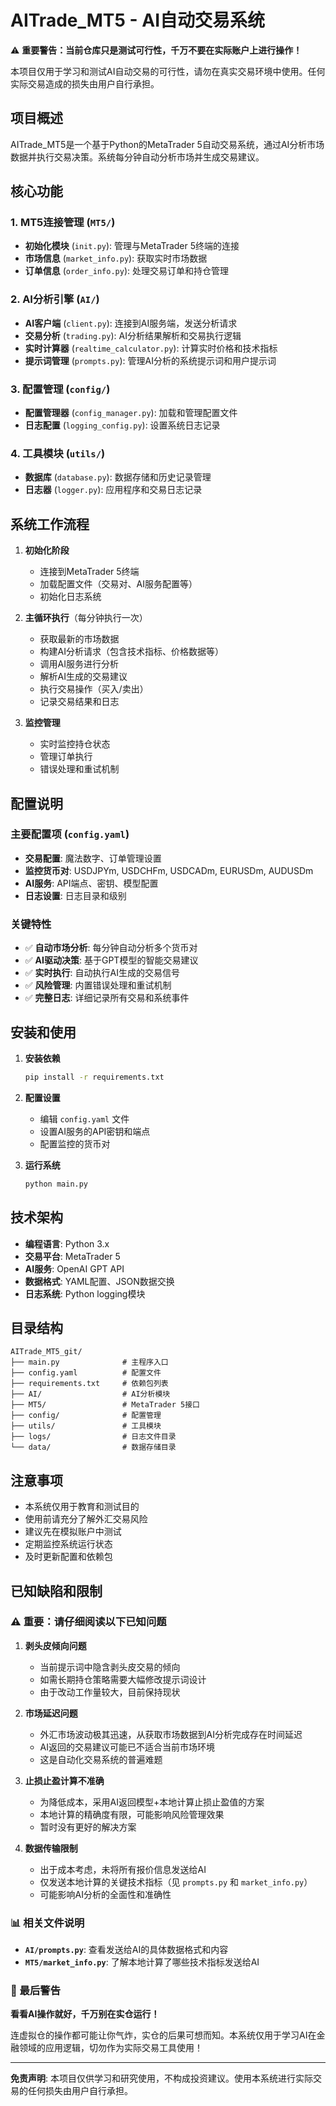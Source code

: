 # AITrade_MT5 - AI自动交易系统

⚠️ **重要警告：当前仓库只是测试可行性，千万不要在实际账户上进行操作！**

本项目仅用于学习和测试AI自动交易的可行性，请勿在真实交易环境中使用。任何实际交易造成的损失由用户自行承担。

## 项目概述

AITrade_MT5是一个基于Python的MetaTrader 5自动交易系统，通过AI分析市场数据并执行交易决策。系统每分钟自动分析市场并生成交易建议。

## 核心功能

### 1. MT5连接管理 (`MT5/`)
- **初始化模块** (`init.py`): 管理与MetaTrader 5终端的连接
- **市场信息** (`market_info.py`): 获取实时市场数据
- **订单信息** (`order_info.py`): 处理交易订单和持仓管理

### 2. AI分析引擎 (`AI/`)
- **AI客户端** (`client.py`): 连接到AI服务端，发送分析请求
- **交易分析** (`trading.py`): AI分析结果解析和交易执行逻辑
- **实时计算器** (`realtime_calculator.py`): 计算实时价格和技术指标
- **提示词管理** (`prompts.py`): 管理AI分析的系统提示词和用户提示词

### 3. 配置管理 (`config/`)
- **配置管理器** (`config_manager.py`): 加载和管理配置文件
- **日志配置** (`logging_config.py`): 设置系统日志记录

### 4. 工具模块 (`utils/`)
- **数据库** (`database.py`): 数据存储和历史记录管理
- **日志器** (`logger.py`): 应用程序和交易日志记录

## 系统工作流程

1. **初始化阶段**
   - 连接到MetaTrader 5终端
   - 加载配置文件（交易对、AI服务配置等）
   - 初始化日志系统

2. **主循环执行**（每分钟执行一次）
   - 获取最新的市场数据
   - 构建AI分析请求（包含技术指标、价格数据等）
   - 调用AI服务进行分析
   - 解析AI生成的交易建议
   - 执行交易操作（买入/卖出）
   - 记录交易结果和日志

3. **监控管理**
   - 实时监控持仓状态
   - 管理订单执行
   - 错误处理和重试机制

## 配置说明

### 主要配置项 (`config.yaml`)

- **交易配置**: 魔法数字、订单管理设置
- **监控货币对**: USDJPYm, USDCHFm, USDCADm, EURUSDm, AUDUSDm
- **AI服务**: API端点、密钥、模型配置
- **日志设置**: 日志目录和级别

### 关键特性

- ✅ **自动市场分析**: 每分钟自动分析多个货币对
- ✅ **AI驱动决策**: 基于GPT模型的智能交易建议
- ✅ **实时执行**: 自动执行AI生成的交易信号
- ✅ **风险管理**: 内置错误处理和重试机制
- ✅ **完整日志**: 详细记录所有交易和系统事件

## 安装和使用

1. **安装依赖**
   ```bash
   pip install -r requirements.txt
   ```

2. **配置设置**
   - 编辑 `config.yaml` 文件
   - 设置AI服务的API密钥和端点
   - 配置监控的货币对

3. **运行系统**
   ```bash
   python main.py
   ```

## 技术架构

- **编程语言**: Python 3.x
- **交易平台**: MetaTrader 5
- **AI服务**: OpenAI GPT API
- **数据格式**: YAML配置、JSON数据交换
- **日志系统**: Python logging模块

## 目录结构

```
AITrade_MT5_git/
├── main.py              # 主程序入口
├── config.yaml          # 配置文件
├── requirements.txt     # 依赖包列表
├── AI/                  # AI分析模块
├── MT5/                 # MetaTrader 5接口
├── config/              # 配置管理
├── utils/               # 工具模块
├── logs/                # 日志文件目录
└── data/                # 数据存储目录
```

## 注意事项

- 本系统仅用于教育和测试目的
- 使用前请充分了解外汇交易风险
- 建议先在模拟账户中测试
- 定期监控系统运行状态
- 及时更新配置和依赖包

## 已知缺陷和限制

### ⚠️ 重要：请仔细阅读以下已知问题

1. **剥头皮倾向问题**
   - 当前提示词中隐含剥头皮交易的倾向
   - 如需长期持仓策略需要大幅修改提示词设计
   - 由于改动工作量较大，目前保持现状

2. **市场延迟问题**
   - 外汇市场波动极其迅速，从获取市场数据到AI分析完成存在时间延迟
   - AI返回的交易建议可能已不适合当前市场环境
   - 这是自动化交易系统的普遍难题

3. **止损止盈计算不准确**
   - 为降低成本，采用AI返回模型+本地计算止损止盈值的方案
   - 本地计算的精确度有限，可能影响风险管理效果
   - 暂时没有更好的解决方案

4. **数据传输限制**
   - 出于成本考虑，未将所有报价信息发送给AI
   - 仅发送本地计算的关键技术指标（见 `prompts.py` 和 `market_info.py`）
   - 可能影响AI分析的全面性和准确性

### 📊 相关文件说明

- **`AI/prompts.py`**: 查看发送给AI的具体数据格式和内容
- **`MT5/market_info.py`**: 了解本地计算了哪些技术指标发送给AI

### 🚨 最后警告

**看看AI操作就好，千万别在实仓运行！** 

连虚拟仓的操作都可能让你气炸，实仓的后果可想而知。本系统仅用于学习AI在金融领域的应用逻辑，切勿作为实际交易工具使用！

---

**免责声明**: 本项目仅供学习和研究使用，不构成投资建议。使用本系统进行实际交易的任何损失由用户自行承担。